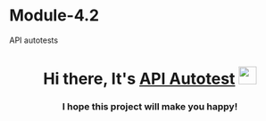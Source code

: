 # Module-4.2
API autotests
<h1 align="center">Hi there, It's <a href="https://github.com/AldaDyrroth" target="_blank">API Autotest</a> 
<img src="https://github.com/AldaDyrroth" height="32"/></h1>
<h3 align="center">I hope this project will make you happy!</h3>
